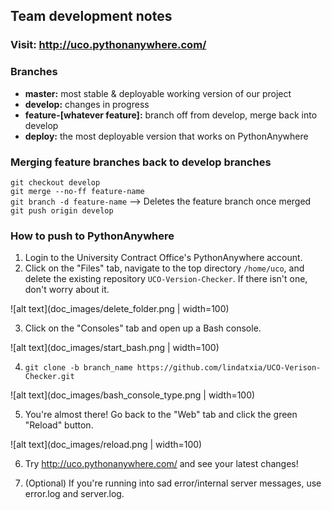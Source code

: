 ## Team development notes 

### Visit: http://uco.pythonanywhere.com/

### Branches 
- **master:** most stable & deployable working version of our project
- **develop:** changes in progress
- **feature-[whatever feature]:** branch off from develop, merge back into develop 
- **deploy:** the most deployable version that works on PythonAnywhere

### Merging feature branches back to develop branches
`git checkout develop` <br />
`git merge --no-ff feature-name` <br />
`git branch -d feature-name` --> Deletes the feature branch once merged <br />
`git push origin develop` <br />


### How to push to PythonAnywhere 

1. Login to the University Contract Office's PythonAnywhere account. 
2. Click on the "Files" tab, navigate to the top directory `/home/uco`, and delete the existing repository `UCO-Version-Checker`. If there isn't one, don't worry about it. 

![alt text](doc_images/delete_folder.png | width=100)

3. Click on the "Consoles" tab and open up a Bash console.

![alt text](doc_images/start_bash.png | width=100)

4. `git clone -b branch_name https://github.com/lindatxia/UCO-Verison-Checker.git` 

![alt text](doc_images/bash_console_type.png | width=100)

5. You're almost there! Go back to the "Web" tab and click the green "Reload" button. 

![alt text](doc_images/reload.png | width=100)

6. Try http://uco.pythonanywhere.com/ and see your latest changes! 

7. (Optional) If you're running into sad error/internal server messages, use error.log and server.log. 